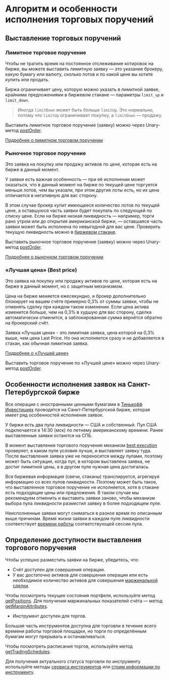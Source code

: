 # Алгоритм и особенности исполнения торговых поручений

## Выставление торговых поручений

### Лимитное торговое поручение

Чтобы не тратить время на постоянное отслеживание котировок на бирже, вы можете выставить
лимитную заявку — это указание брокеру, какую бумагу или валюту, сколько лотов и по какой цене вы хотите 
купить или продать.

Биржа ограничивает цену, которую можно указать в лимитной заявке, крайними предложениями в биржевом 
стакане — параметры `limit_up` и `limit_down`.

> Иногда `limitDown` может быть больше `limitUp`. Это нормально, потому что `limitUp` ограничивает покупку, а `limitDown` — продажу.

Выставить лимитное торговое поручение (заявку) можно через Unary-метод [postOrder](/investAPI/orders#postorder).

[Подробнее о лимитном торговом поручении](https://www.tinkoff.ru/invest/help/brokerage/account/trade-on-bs/bids/?card=q6#:~:text=%D1%82%D0%B0%D0%BA%D0%BE%D0%B5%20%D1%81%D1%82%D0%BE%D0%BF%E2%80%91%D0%BB%D0%B8%D0%BC%D0%B8%D1%82-,%D1%87%D1%82%D0%BE%20%D1%82%D0%B0%D0%BA%D0%BE%D0%B5%20%D0%BB%D0%B8%D0%BC%D0%B8%D1%82%D0%BD%D0%B0%D1%8F%20%D0%B7%D0%B0%D1%8F%D0%B2%D0%BA%D0%B0%3F,-%D0%A7%D1%82%D0%BE%D0%B1%D1%8B%20%D0%BD%D0%B5%C2%A0%D1%82%D1%80%D0%B0%D1%82%D0%B8%D1%82%D1%8C)

### Рыночное торговое поручение

Это заявка на покупку или продажу активов по цене, которая есть на бирже в данный момент. 

У заявки есть важная особенность — при её исполнении может оказаться, что в данный момент на бирже по текущей цене торгуется меньше лотов, чем вы указали, при этом другие лоты есть, но их цена отличается в негативную для вас сторону.

В этом случае брокер купит имеющееся количество лотов по текущей цене, а оставшуюся часть заявки будет 
покупать по следующей по списку цене. Если на бирже низкая ликвидность — например, торги рано утром или до 
открытия американской биржи, — оставшаяся часть заявки может быть исполнена по невыгодной для вас цене. 
Проверить текущую ликвидность можно в [биржевом стакане](/investAPI/marketdata#getorderbook).

Выставить рыночное торговое поручение (заявку) можно через Unary-метод [postOrder](/investAPI/orders#postorder).

[Подробнее о рыночном торговом поручении](https://www.tinkoff.ru/invest/help/brokerage/account/trade-on-bs/bids/?card=q6#:~:text=150%C2%A0%24%20%D0%B8%D0%BB%D0%B8%20%D0%B2%D1%8B%D1%88%D0%B5.-,%D1%87%D1%82%D0%BE%20%D1%82%D0%B0%D0%BA%D0%BE%D0%B5%20%D1%80%D1%8B%D0%BD%D0%BE%D1%87%D0%BD%D0%B0%D1%8F%20%D0%B7%D0%B0%D1%8F%D0%B2%D0%BA%D0%B0%3F,-%D0%AD%D1%82%D0%BE%20%D0%B7%D0%B0%D1%8F%D0%B2%D0%BA%D0%B0%20%D0%BD%D0%B0)

### «Лучшая цена» (Best price) 

Это заявка на покупку или продажу активов по цене, которая есть на бирже в данный момент, но с защитным механизмом. 

Цена на бирже меняется ежесекундно, и брокер дополнительно блокирует на вашем счёте примерно 0,3% от суммы заявки, чтобы не отменять сделку при каждом таком изменении.
Если цена актива изменится больше, чем на 0,3% в худшую для вас сторону, сделка автоматически отменится, а заблокированная сумма вернётся обратно на брокерский счёт.  

Заявка «Лучшая цена» - это лимитная заявка, цена которой на 0,3% выше, чем цена Last Price. Но она исполняется сразу и не добавляется в стакан, как обычная лимитная заявка.  

[Подробнее о «Лучшей цене»](https://www.tinkoff.ru/invest/help/brokerage/account/trade-on-bs/bids/#:~:text=%D0%BD%D0%B5%D0%B2%D1%8B%D0%B3%D0%BE%D0%B4%D0%BD%D0%BE%D0%B9%20%D1%86%D0%B5%D0%BD%D0%B5%20%D0%BF%D0%BE%D0%BA%D1%83%D0%BF%D0%BA%D0%B8.-,%D1%87%D1%82%D0%BE%20%D1%82%D0%B0%D0%BA%D0%BE%D0%B5%20%D0%B7%D0%B0%D1%8F%D0%B2%D0%BA%D0%B0%20%C2%AB%D0%BB%D1%83%D1%87%D1%88%D0%B0%D1%8F%20%D1%86%D0%B5%D0%BD%D0%B0%C2%BB%3F,-%D0%AD%D1%82%D0%BE%20%D0%B7%D0%B0%D1%8F%D0%B2%D0%BA%D0%B0%20%D0%BD%D0%B0)

Выставить торговое поручение по «Лучшей цене» можно через Unary-метод [postOrder](/investAPI/orders#postorder).

## Особенности исполнения заявок на Санкт-Петербургской бирже

Все операции с иностранными ценными бумагами в [Тинькофф Инвестициях](https://www.tinkoff.ru/invest/) 
проводятся на Санкт-Петербургской бирже, которая имеет ряд особенностей исполнения заявок.

У биржи есть два пула ликвидности — США и собственный. Пул США подключается в 14:30 (мск) по летнему 
американскому времени. Ранее выставленные заявки остаются на СПБ.

В момент выставления торгового поручения механизм [best execution](https://nprts.ru/ru/projects/bestexecution/) проверяет, в каком пуле условия лучше, и выставляет заявку туда. После выставления заявка уже не переносится между пулами, поэтому может быть ситуация, когда пул, в котором выставлена заявка, не достиг лимитной цены, а в другом пуле нужная цена достигалась. 

Вся биржевая информация (свечи, стаканы) транслируется, агрегируя информацию со всех пулов ликвидности.
Поэтому может быть такое, что выставленное торговое поручение не исполняется, 
хотя в стакане есть подходящие цены или предложения. В таком случае мы рекомендуем отменить и выставить заявки заново, чтобы механизм выбора пула ликвидности разместил заявку в более подходящем пуле.

Неисполненные заявки могут сниматься в разное время по описанным выше причинам. Время жизни заявки в каждом пуле ликвидности соответствует [времени работы](https://spbexchange.ru/ru/stocks/inostrannye/raspisanie/) соответствующей сессии пула.

## Определение доступности выставления торгового поручения 

Чтобы успешно разместить заявки на бирже, убедитесь, что: 

- Счёт доступен для совершения операции. 
- У вас достаточно активов для совершения операции или есть необходимое количество 
активов для совершения [маржинальной сделки](https://help.tinkoff.ru/margin-trade/). 

Чтобы посмотреть текущее состояния портфеля, используйте метод [getPositions](/investAPI/operations#getpositions). Для получения маржинальных показателей счёта — метод [getMarginAttributes](/investAPI/users#getmarginattributes).


- Инструмент доступен для торгов.

Большая часть инструментов доступна для торговли в течение всего времени работы торговой площадки,
но торги по определённым бумагам могут прерывать и останавливаться. 

Чтобы посмотреть расписания торгов, используйте метод [getTradingSchedules](/investAPI/instruments#tradingschedules).

Для получения актуального статуса торговли по инструменту используйте методы [сервиса инструментов](/investAPI/head-instruments) или [стрим информации по инструменту](/investAPI/head-marketdata#stream).
